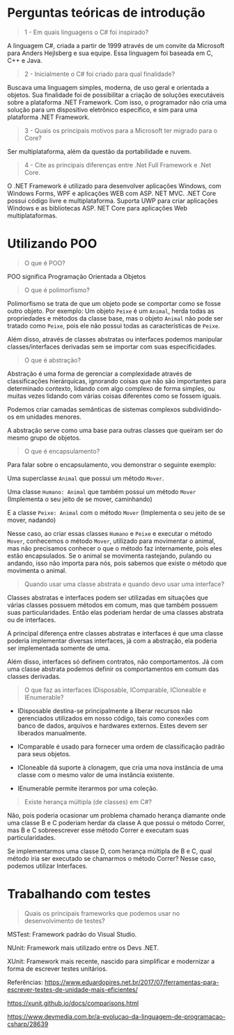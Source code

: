 # Perguntas teóricas de introdução

> 1 - Em quais linguagens o C# foi inspirado?

A linguagem C#, criada a partir de 1999 através de um convite da Microsoft para Anders Hejlsberg e sua equipe.
Essa linguagem foi baseada em C, C++ e Java.

> 2 - Inicialmente o C# foi criado para qual finalidade?

Buscava uma linguagem simples, moderna, de uso geral e orientada a objetos.
Sua finalidade foi de possibilitar a criação de soluções executáveis sobre a plataforma .NET Framework.
Com isso, o programador não cria uma solução para um dispositivo eletrônico específico, e sim para uma plataforma .NET Framework.

> 3 - Quais os principais motivos para a Microsoft ter migrado para o Core?

Ser multiplataforma, além da questão da portabilidade e nuvem.

> 4 - Cite as principais diferenças entre .Net Full Framework e .Net Core.

O .NET Framework é utilizado para desenvolver aplicações Windows, com Windows Forms, WPF e aplicações WEB com ASP. NET MVC.
.NET Core possui código livre e multiplataforma. Suporta UWP para criar aplicações Windows e as bibliotecas ASP. NET Core para aplicações Web multiplataformas.

# Utilizando POO

> O que é POO?

POO significa Programação Orientada a Objetos

> O que é polimorfismo?

Polimorfismo se trata de que um objeto pode se comportar como se fosse outro objeto. Por exemplo:
Um objeto `Peixe` é um `Animal`, herda todas as propriedades e métodos da classe base, mas o objeto `Animal` não pode ser tratado como `Peixe`, pois ele não possui todas as características de `Peixe`.

Além disso, através de classes abstratas ou interfaces podemos manipular classes/interfaces derivadas sem se importar com suas especificidades.

> O que é abstração?

Abstração é uma forma de gerenciar a complexidade através de classificações hierárquicas, ignorando coisas que não são importantes para determinado contexto, lidando com algo complexo de forma simples, ou muitas vezes lidando com várias coisas diferentes como se fossem iguais.

Podemos criar camadas semânticas de sistemas complexos subdividindo-os em unidades menores.

A abstração serve como uma base para outras classes que queiram ser do mesmo grupo de objetos.

> O que é encapsulamento?

Para falar sobre o encapsulamento, vou demonstrar o seguinte exemplo:

Uma superclasse `Animal` que possui um método `Mover`.

Uma classe `Humano: Animal` que também possui um método `Mover` (Implementa o seu jeito de se mover, caminhando)

E a classe `Peixe: Animal` com o método `Mover` (Implementa o seu jeito de se mover, nadando)

Nesse caso, ao criar essas classes `Humano` e `Peixe` e executar o método `Mover`, conhecemos o método `Mover`, utilizado para movimentar o animal, mas não precisamos conhecer o que o método faz internamente, pois eles estão encapsulados.
Se o animal se movimenta rastejando, pulando ou andando, isso não importa para nós, pois sabemos que existe o método que movimenta o animal.

> Quando usar uma classe abstrata e quando devo usar uma interface?

Classes abstratas e interfaces podem ser utilizadas em situações que várias classes possuem métodos em comum, mas que também possuem suas particularidades. Então elas poderiam herdar de uma classes abstrata ou de interfaces.

A principal diferença entre classes abstratas e interfaces é que uma classe poderia implementar diversas interfaces, já com a abstração, ela poderia ser implementada somente de uma.

Além disso, interfaces só definem contratos, não comportamentos.
Já com uma classe abstrata podemos definir os comportamentos em comum das classes derivadas.

> O que faz as interfaces IDisposable, IComparable, ICloneable e IEnumerable?

* IDisposable destina-se principalmente a liberar recursos não gerenciados utilizados em nosso código, tais como conexões com banco de dados, arquivos e hardwares externos. Estes devem ser liberados manualmente.

* IComparable é usado para fornecer uma ordem de classificação padrão para seus objetos.

* ICloneable dá suporte à clonagem, que cria uma nova instância de uma classe com o mesmo valor de uma instância existente.

* IEnumerable permite iterarmos por uma coleção.

> Existe herança múltipla (de classes) em C#?

Não, pois poderia ocasionar um problema chamado herança diamante onde uma classe B e C poderiam herdar da classe A que possui o método Correr, mas B e C sobreescrever esse método Correr e executam suas particularidades.

Se implementarmos uma classe D, com herança múltipla de B e C, qual método iria ser executado se chamarmos o método Correr?
Nesse caso, podemos utilizar Interfaces.

# Trabalhando com testes

> Quais os principais frameworks que podemos usar no desenvolvimento de testes?

MSTest: Framework padrão do Visual Studio.

NUnit: Framework mais utilizado entre os Devs .NET.

XUnit: Framework mais recente, nascido para simplificar e modernizar a forma de escrever testes unitários.

Referências:
https://www.eduardopires.net.br/2017/07/ferramentas-para-escrever-testes-de-unidade-mais-eficientes/

https://xunit.github.io/docs/comparisons.html

https://www.devmedia.com.br/a-evolucao-da-linguagem-de-programacao-csharp/28639